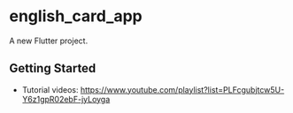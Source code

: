 # english_card_app

A new Flutter project.

## Getting Started

- Tutorial videos: https://www.youtube.com/playlist?list=PLFcgubjtcw5U-Y6z1gpR02ebF-jyLoyga
